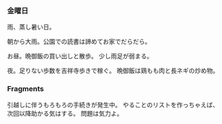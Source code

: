 ### 金曜日

雨、蒸し暑い日。

朝から大雨。公園での読書は諦めてお家でだらだら。

お昼。晩御飯の買い出しと散歩。
少し雨足が弱まる。

夜。足りない歩数を吉祥寺歩きで稼ぐ。
晩御飯は鶏もも肉と長ネギの炒め物。

### Fragments

引越しに伴うもろもろの手続きが発生中。
やることのリストを作っちゃえば、次回以降助かる気はする。
問題は気力よ。